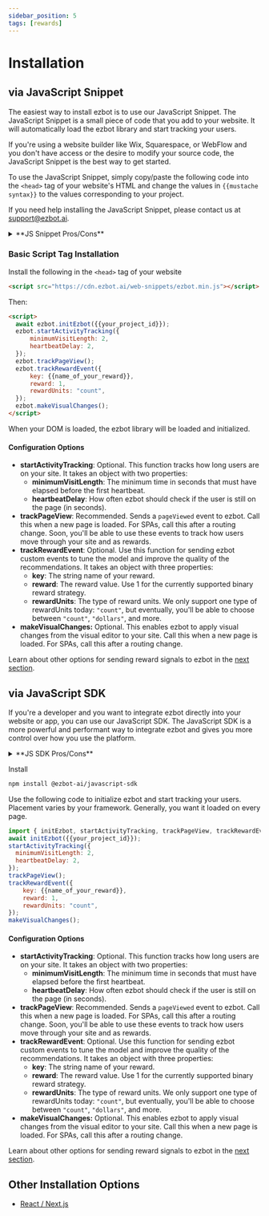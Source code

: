 ```yaml
---
sidebar_position: 5
tags: [rewards]
---
```


# Installation

## via JavaScript Snippet

The easiest way to install ezbot is to use our JavaScript Snippet. The JavaScript Snippet is a small piece of code that you add to your website. It will automatically load the ezbot library and start tracking your users.

If you're using a website builder like Wix, Squarespace, or WebFlow and you don't have access or the desire to modify your source code, the JavaScript Snippet is the best way to get started.

To use the JavaScript Snippet, simply copy/paste the following code into the `<head>` tag of your website's HTML and change the values in `{{mustache syntax}}` to the values corresponding to your project.

If you need help installing the JavaScript Snippet, please contact us at [support@ezbot.ai](mailto:support@ezbot.ai).

<details>  
<summary>**JS Snippet Pros/Cons**</summary>  
<div> 
<p>**Pros**</p> 
<ul>
    <li>Easy to install</li>
    <li>Works with any website builder</li>
    <li>Doesn't require a developer</li>
    <li>Enables our Visual Editor</li>
</ul>
<p>**Cons**</p>   
<ul>
    <li>Only supports experimentation with our Visual Editor</li>
    <li>Limited number of visual changes supported at this time</li>
    <li>Can affect page load performance more than the JS SDK</li>
    <li>Can cause content to change after page load, though most users don't notice it</li>
</ul>
</div>  
</details>

### Basic Script Tag Installation

Install the following in the `<head>` tag of your website

```html
<script src="https://cdn.ezbot.ai/web-snippets/ezbot.min.js"></script>
```

Then:

```html
<script>
  await ezbot.initEzbot({{your_project_id}});
  ezbot.startActivityTracking({
      minimumVisitLength: 2,
      heartbeatDelay: 2,
  });
  ezbot.trackPageView();
  ezbot.trackRewardEvent({
      key: {{name_of_your_reward}},
      reward: 1,
      rewardUnits: "count",
  });
  ezbot.makeVisualChanges();
</script>
```

When your DOM is loaded, the ezbot library will be loaded and initialized.

#### Configuration Options

- **startActivityTracking**: Optional. This function tracks how long users are on your site. It takes an object with two properties:
  - **minimumVisitLength**: The minimum time in seconds that must have elapsed before the first heartbeat.
  - **heartbeatDelay**: How often ezbot should check if the user is still on the page (in seconds).
- **trackPageView**: Recommended. Sends a `pageViewed` event to ezbot. Call this when a new page is loaded. For SPAs, call this after a routing change. Soon, you'll be able to use these events to track how users move through your site and as rewards.
- **trackRewardEvent**: Optional. Use this function for sending ezbot custom events to tune the model and improve the quality of the recommendations. It takes an object with three properties:
  - **key**: The string name of your reward.
  - **reward**: The reward value. Use 1 for the currently supported binary reward strategy.
  - **rewardUnits**: The type of reward units. We only support one type of rewardUnits today: `"count"`, but eventually, you'll be able to choose between `"count"`, `"dollars"`, and more.
- **makeVisualChanges:** Optional. This enables ezbot to apply visual changes from the visual editor to your site. Call this when a new page is loaded. For SPAs, call this after a routing change.

Learn about other options for sending reward signals to ezbot in the [next section](/get-started/rewards).

## via JavaScript SDK

If you're a developer and you want to integrate ezbot directly into your website or app, you can use our JavaScript SDK. The JavaScript SDK is a more powerful and performant way to integrate ezbot and gives you more control over how you use the platform.

<details>  
<summary>**JS SDK Pros/Cons**</summary>  
<div> 
<p>**Pros**</p> 
<ul>
    <li>Control any aspect of your frontend</li>
    <li>Most performant installation</li>
    <li>Also enables our Visual Editor</li>
</ul>
<p>**Cons**</p>   
<ul>
    <li>Requires a developer to add **variations**</li>
    <li>Does not support Node (server-side) yet.</li>
</ul>
</div>  
</details>

Install

```bash
npm install @ezbot-ai/javascript-sdk
```

Use the following code to initialize ezbot and start tracking your users. Placement varies by your framework. Generally, you want it loaded on every page.

```js
import { initEzbot, startActivityTracking, trackPageView, trackRewardEvent, makeVisualChanges  } from "@ezbot-ai/javascript-sdk";
await initEzbot({{your_project_id}});
startActivityTracking({
  minimumVisitLength: 2,
  heartbeatDelay: 2,
});
trackPageView();
trackRewardEvent({
    key: {{name_of_your_reward}},
    reward: 1,
    rewardUnits: "count",
});
makeVisualChanges();
```

#### Configuration Options

- **startActivityTracking**: Optional. This function tracks how long users are on your site. It takes an object with two properties:
  - **minimumVisitLength**: The minimum time in seconds that must have elapsed before the first heartbeat.
  - **heartbeatDelay**: How often ezbot should check if the user is still on the page (in seconds).
- **trackPageView**: Recommended. Sends a `pageViewed` event to ezbot. Call this when a new page is loaded. For SPAs, call this after a routing change. Soon, you'll be able to use these events to track how users move through your site and as rewards.
- **trackRewardEvent**: Optional. Use this function for sending ezbot custom events to tune the model and improve the quality of the recommendations. It takes an object with three properties:
  - **key**: The string name of your reward.
  - **reward**: The reward value. Use 1 for the currently supported binary reward strategy.
  - **rewardUnits**: The type of reward units. We only support one type of rewardUnits today: `"count"`, but eventually, you'll be able to choose between `"count"`, `"dollars"`, and more.
- **makeVisualChanges:** Optional. This enables ezbot to apply visual changes from the visual editor to your site. Call this when a new page is loaded. For SPAs, call this after a routing change.

Learn about other options for sending reward signals to ezbot in the [next section](/get-started/rewards).

## Other Installation Options

- [React / Next.js](../guides/installation/nextjs)
